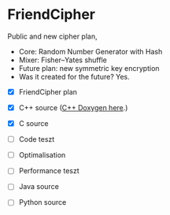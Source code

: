 # FriendCipher
Public and new cipher plan,
 - Core: Random Number Generator with Hash
 - Mixer: Fisher–Yates shuffle
 - Future plan: new symmetric key encryption 
 - Was it created for the future? Yes.
- [x] FriendCipher plan
- [x] C++ source ([C++ Doxygen here](https://onlinewolf.github.io/friendcipher/cpp/doxygen/html/index.html).)
- [x] C source
- [ ] Code teszt
- [ ] Optimalisation
- [ ] Performance teszt
- [ ] Java source
- [ ] Python source


